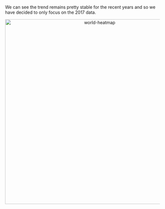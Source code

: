 We can see the trend remains pretty stable for the recent years and so we have decided to only focus on the 2017 data.

<div>
    <a href="https://plot.ly/~wyr211/38/?share_key=oloX1gl5Epo2xy6y4x9Oq3" target="_blank" title="world-heatmap" style="display: block; text-align: center;"><img src="https://plot.ly/~wyr211/38.png?share_key=oloX1gl5Epo2xy6y4x9Oq3" alt="world-heatmap" style="max-width: 100%;width: 600px;"  width="100%" onerror="this.onerror=null;this.src='https://plot.ly/404.png';" /></a>
    
</div>


